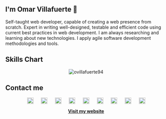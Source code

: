 ## I'm Omar Villafuerte 👋

Self-taught web developer, capable of creating a web presence from scratch. Expert in writing well-designed, testable and efficient code using current best practices in web development. I am always researching and learning about new technologies. I apply agile software development methodologies and tools.

## Skills Chart

<p align="center"> 
    <img src="https://cr-skills-chart-widget.azurewebsites.net/api/api?username=ovillafuerte94" alt="ovillafuerte94" /> 
</p>

## Contact me

<p align="center">
    <a href="https://www.facebook.com/ovillafuerte94" target="_blank"><img align="center"
            src="https://cdn.jsdelivr.net/npm/simple-icons@3.0.1/icons/facebook.svg" alt="ovillafuerte94" height="20"
            width="20" /></a>
    &nbsp;&nbsp;&nbsp;&nbsp;
    <a href="https://twitter.com/ovillafuerte94" target="_blank"><img align="center"
            src="https://cdn.jsdelivr.net/npm/simple-icons@3.0.1/icons/twitter.svg" alt="ovillafuerte94" height="20"
            width="20" /></a>
    &nbsp;&nbsp;&nbsp;&nbsp;
    <a href="https://t.me/ovillafuerte94" target="_blank"><img align="center"
            src="https://cdn.jsdelivr.net/npm/simple-icons@3.0.1/icons/telegram.svg" alt="ovillafuerte94" height="20"
            width="20" /></a>
    &nbsp;&nbsp;&nbsp;&nbsp;
    <a href="https://linkedin.com/in/ovillafuerte94" target="_blank"><img align="center"
            src="https://cdn.jsdelivr.net/npm/simple-icons@3.0.1/icons/linkedin.svg" alt="ovillafuerte94" height="20"
            width="20" /></a>
    &nbsp;&nbsp;&nbsp;&nbsp;
    <a href="https://profile.codersrank.io/user/ovillafuerte94" target="_blank"><img align="center"
            src="https://cdn.jsdelivr.net/npm/simple-icons@3.0.1/icons/codersrank.svg" alt="ovillafuerte94" height="20"
            width="20" /></a>
    &nbsp;&nbsp;&nbsp;&nbsp;
     <a href="https://www.npmjs.com/~ovillafuerte94" target="blank"><img 
           align="center" src="https://cdn.jsdelivr.net/npm/simple-icons@3.0.1/icons/npm.svg" alt="ovillafuerte94"
           height="20" width="20" /></a>
    &nbsp;&nbsp;&nbsp;&nbsp;
    <a href="https://dev.to/ovillafuerte94" target="_blank"><img align="center"
            src="https://cdn.jsdelivr.net/npm/simple-icons@3.0.1/icons/dev-dot-to.svg" alt="ovillafuerte94" height="20"
            width="20" /></a>
    &nbsp;&nbsp;&nbsp;&nbsp;
    <a href="https://gitlab.com/ovillafuerte94" target="_blank"><img 
           align="center" src="https://cdn.jsdelivr.net/npm/simple-icons@3.0.1/icons/gitlab.svg" alt="ovillafuerte94"
           height="20" width="20" /></a>
    &nbsp;&nbsp;&nbsp;&nbsp;
    <a href="https://medium.com/@ovillafuerte94" target="_blank"><img align="center"
            src="https://cdn.jsdelivr.net/npm/simple-icons@3.0.1/icons/medium.svg" alt="ovillafuerte94" height="20"
            width="20" /></a>
</p>

<p align="center"><a href="https://ovillafuerte94.github.io" target="_blank"><strong>Visit my website</strong></a></p>
